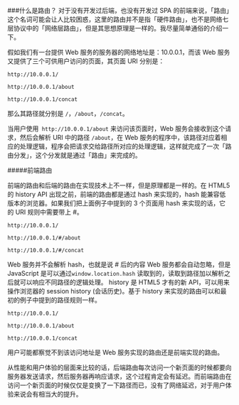 ###什么是路由？
对于没有开发过后端，也没有开发过 SPA 的前端来说，「路由」这个名词可能会让人比较困惑，这里的路由并不是指「硬件路由」，也不是网络七层协议中的「网络层路由」，但是其思想原理是一样的。我尽量简单通俗的介绍一下。


假如我们有一台提供 Web 服务的服务器的网络地址是：10.0.0.1，而该 Web 服务又提供了三个可供用户访问的页面，其页面 URI 分别是：

`http://10.0.0.1/`

`http://10.0.0.1/about
`


`http://10.0.0.1/concat`


那么其路径就分别是 `/`，`/about`，`/concat`。


当用户使用` http://10.0.0.1/about` 来访问该页面时，Web 服务会接收到这个请求，然后会解析 URI 中的路径 `/about`，在 Web 服务的程序中，该路径对应着相应的处理逻辑，程序会把请求交给路径所对应的处理逻辑，这样就完成了一次「路由分发」，这个分发就是通过「路由」来完成的。


#####前端路由


前端的路由和后端的路由在实现技术上不一样，但是原理都是一样的。在 HTML5 的 history API 出现之前，前端的路由都是通过 hash 来实现的，hash 能兼容低版本的浏览器。如果我们把上面例子中提到的 3 个页面用 hash 来实现的话，它的 URI 规则中需要带上 #。

`http://10.0.0.1/
`


`http://10.0.0.1/#/about
`

`http://10.0.0.1/#/concat
`

Web 服务并不会解析 hash，也就是说 # 后的内容 Web 服务都会自动忽略，但是 JavaScript 是可以通过`window.location.hash` 读取到的，读取到路径加以解析之后就可以响应不同路径的逻辑处理。
history 是 HTML5 才有的新 API，可以用来操作浏览器的 session history (会话历史)。基于 history 来实现的路由可以和最初的例子中提到的路径规则一样。



`http://10.0.0.1/`


`http://10.0.0.1/about`


`http://10.0.0.1/concat`

用户可能都察觉不到该访问地址是 Web 服务实现的路由还是前端实现的路由。


从性能和用户体验的层面来比较的话，后端路由每次访问一个新页面的时候都要向服务器发送请求，然后服务器再响应请求，这个过程肯定会有延迟。而前端路由在访问一个新页面的时候仅仅是变换了一下路径而已，没有了网络延迟，对于用户体验来说会有相当大的提升。
